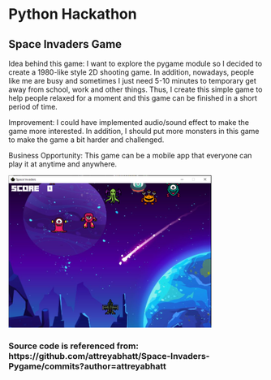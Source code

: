<h1>Python Hackathon</h1>
<h2>Space Invaders Game</h2>
<p>Idea behind this game: I want to explore the pygame module so I decided to create a 1980-like style 2D shooting game. In addition, nowadays, people like me are busy and sometimes I just need 5-10 minutes to temporary get away from school, work and other things. Thus, I create this simple game to help people relaxed for a moment and this game can be finished in a short period of time.</p>
<p>Improvement: I could have implemented audio/sound effect to make the game more interested. In addition, I should put more monsters in this game to make the game a bit harder and challenged.</p>
<p>Business Opportunity: This game can be a mobile app that everyone can play it at anytime and anywhere.</p>
<img src="SpaceInvadersPic.png" width="400" height="300">




<h3>Source code is referenced from: https://github.com/attreyabhatt/Space-Invaders-Pygame/commits?author=attreyabhatt</h3>
